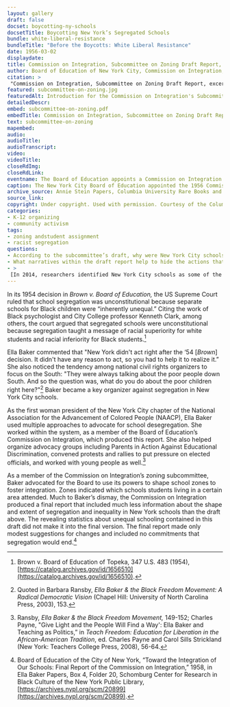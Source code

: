 ```yaml
--- 
layout: gallery
draft: false
docset: boycotting-ny-schools
docsetTitle: Boycotting New York’s Segregated Schools
bundle: white-liberal-resistance
bundleTitle: "Before the Boycotts: White Liberal Resistance"
date: 1956-03-02
displaydate: 
title: Commission on Integration, Subcommittee on Zoning Draft Report, excerpt
author: Board of Education of New York City, Commission on Integration, Subcommittee on Zoning
citation: >
 "Commission on Integration, Subcommittee on Zoning Draft Report, excerpt," Board of Education of New York City, Commission on Integration, Subcommittee on Zoning, in New York City Civil Rights History Project, Accessed: [Month Day, Year], https://nyccivilrightshistory.org/gallery/subcommittee-on-zoning.
featured: subcommittee-on-zoning.jpg
featuredAlt: Introduction for the Commission on Integration's Subcommittee on Zoning report
detailedDescr: 
embed: subcommittee-on-zoning.pdf
embedTitle: Commission on Integration, Subcommittee on Zoning Draft Report, excerpt
text: subcommittee-on-zoning
mapembed: 
audio: 
audioTitle: 
audioTranscript: 
video: 
videoTitle: 
closeRdImg: 
closeRdLink: 
eventname: The Board of Education appoints a Commission on Integration to study racial segregation in New York City schools and make recommendations for integrating them.
caption: The New York City Board of Education appointed the 1956 Commission on Integration to study racial segregation in New York City schools and make recommendations for integrating them. This is an excerpt from one of their drafts.
archive_source: Annie Stein Papers, Columbia University Rare Books and Manuscript Library
source_link: 
copyright: Under copyright. Used with permission. Courtesy of the Columbia University Rare Books and Manuscripts Library. 
categories: 
- K-12 organizing
- community activism
tags: 
- zoning andstudent assignment
- racist segregation
questions: 
- According to the subcommittee’s draft, why were New York City schools segregated? Why was the segregation of New York City schools a problem? What do you think of these explanations? 
- What narratives within the draft report help to hide the actions that created and sustained segregation within and between New York public schools?
- >
 [In 2014, researchers identified New York City schools as some of the most segregated in the U.S.](https://civilrightsproject.ucla.edu/news/press-releases/2014-press-releases/new-york-schools-most-segregated-in-the-nation) Soon after, Mayor Bill de Blasio created a “School Diversity Advisory Group” for the New York City Department of Education to discuss ways to address this issue. How do you think Ella Baker would feel knowing about the continued segregation of New York schools? What advice do you think she would offer the School Diversity Advisory Group?
--- 
```


In its 1954 decision in *Brown v. Board of Education,* the US Supreme Court ruled that school segregation was unconstitutional because separate schools for Black children were “inherently unequal.” Citing the work of Black psychologist and City College professor Kenneth Clark, among others, the court argued that segregated schools were unconstitutional because segregation taught a message of racial superiority for white students and racial inferiority for Black students.[^1]

Ella Baker commented that "New York didn't act right after the ‘54 \[*Brown*\] decision. It didn't have any reason to act, so you had to help it to realize it.” She also noticed the tendency among national civil rights organizers to focus on the South: "They were always talking about the poor people down South. And so the question was, what do you do about the poor children right here?"[^2] Baker became a key organizer against segregation in New York City schools.

As the first woman president of the New York City chapter of the National Association for the Advancement of Colored People (NAACP), Ella Baker used multiple approaches to advocate for school desegregation. She worked within the system, as a member of the Board of Education’s Commission on Integration, which produced this report. She also helped organize advocacy groups including Parents in Action Against Educational Discrimination, convened protests and rallies to put pressure on elected officials, and worked with young people as well.[^3]

As a member of the Commission on Integration’s zoning subcommittee, Baker advocated for the Board to use its powers to shape school zones to foster integration. Zones indicated which schools students living in a certain area attended. Much to Baker’s dismay, the Commission on Integration produced a final report that included much less information about the shape and extent of segregation and inequality in New York schools than the draft above. The revealing statistics about unequal schooling contained in this draft did not make it into the final version. The final report made only modest suggestions for changes and included no commitments that segregation would end.[^4]

[^1]: Brown v. Board of Education of Topeka, 347 U.S. 483 (1954), [https://catalog.archives.gov/id/1656510](https://catalog.archives.gov/id/1656510).

[^2]: Quoted in Barbara Ransby, *Ella Baker & the Black Freedom Movement: A Radical Democratic Vision* (Chapel Hill: University of North Carolina Press, 2003), 153.

[^3]: Ransby, *Ella Baker & the Black Freedom Movement,* 149-152; Charles Payne, "Give Light and the People Will Find a Way': Ella Baker and Teaching as Politics,” in *Teach Freedom: Education for Liberation in the African-American Tradition*, ed. Charles Payne and Carol Sills Strickland (New York: Teachers College Press, 2008), 56-64.

[^4]: Board of Education of the City of New York, “Toward the Integration of Our Schools: Final Report of the Commission on Integration,” 1958, in Ella Baker Papers, Box 4, Folder 20, Schomburg Center for Research in Black Culture of the New York Public Library, [https://archives.nypl.org/scm/20899](https://archives.nypl.org/scm/20899).
